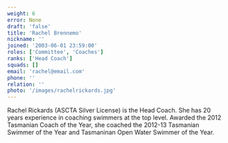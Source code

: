 ```yaml
---
weight: 6
error: None
draft: 'false'
title: 'Rachel Brennemo'
nickname: ''
joined: '2003-06-01 23:59:00'
roles: ['Committee', 'Coaches']
ranks: ['Head Coach']
squads: []
email: 'rachel@email.com'
phone: ''
relation: ''
photo: '/images/rachelrickards.jpg'
---
```

Rachel Rickards (ASCTA Silver License) is the Head Coach.  She has 20 years experience in coaching swimmers at the top level.
Awarded the 2012 Tasmanian Coach of the Year, she coached the 2012-13 Tasmanian Swimmer of the Year and Tasmaninan Open Water Swimmer of the Year.
